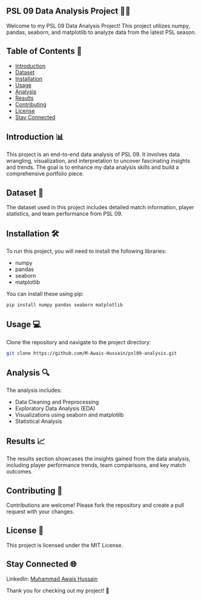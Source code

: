 ## PSL 09 Data Analysis Project 🚀🏏

Welcome to my PSL 09 Data Analysis Project! This project utilizes numpy, pandas, seaborn, and matplotlib to analyze data from the latest PSL season. 

## Table of Contents 📑
- [Introduction](#introduction)
- [Dataset](#dataset)
- [Installation](#installation)
- [Usage](#usage)
- [Analysis](#analysis)
- [Results](#results)
- [Contributing](#contributing)
- [License](#license)
- [Stay Connected](#stay-connected)

## Introduction 📊
This project is an end-to-end data analysis of PSL 09. It involves data wrangling, visualization, and interpretation to uncover fascinating insights and trends. The goal is to enhance my data analysis skills and build a comprehensive portfolio piece.

## Dataset 📂
The dataset used in this project includes detailed match information, player statistics, and team performance from PSL 09.

## Installation 🛠️
To run this project, you will need to install the following libraries:
- numpy
- pandas
- seaborn
- matplotlib

You can install these using pip:
```bash
pip install numpy pandas seaborn matplotlib
```

## Usage 💻
Clone the repository and navigate to the project directory:
```bash
git clone https://github.com/M-Awais-Hussain/psl09-analysis.git
```

## Analysis 🔍
The analysis includes:
- Data Cleaning and Preprocessing
- Exploratory Data Analysis (EDA)
- Visualizations using seaborn and matplotlib
- Statistical Analysis

## Results 📈
The results section showcases the insights gained from the data analysis, including player performance trends, team comparisons, and key match outcomes.

## Contributing 🤝
Contributions are welcome! Please fork the repository and create a pull request with your changes.

## License 📜
This project is licensed under the MIT License.

## Stay Connected 🌐
LinkedIn: [Muhammad Awais Hussain](https://www.linkedin.com/in/muhammad-awais-hussain-4424b1232/)

Thank you for checking out my project! 🎉
